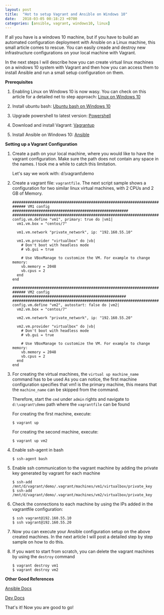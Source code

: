 ```yaml
---
layout: post
title:  "Hot to setup Vagrant and Ansible on Windows 10"
date:   2018-03-05 00:18:23 +0700
categories: [ansible, vagrant, windows10, linux]
---
```


If all you have is a windows 10 machine, but if you have to build an automated configuration deployment with Ansible on a Linux machine, this small article comes to rescue.
You can easily creade and destroy new infrastructure configurations on your local machine with Vagrant. 

In the next steps I will describe how you can create virtual linux machines on a windows 10 system with Vagrant and then how you can access them to install Ansible and run a small setup configuration on them.


**Prerequisites**

  1. Enabling Linux on Windows 10 is now wasy. 
     You can check on this article for a detailed net to step approach: [Linux on Windows 10](https://www.laptopmag.com/articles/use-bash-shell-windows-10) 


  2. Install ubuntu bash: [Ubuntu bash on Windows 10](https://www.windowscentral.com/how-install-bash-shell-command-line-windows-10)   


  3. Upgrade powershell to latest version: [Powershell](https://github.com/PowerShell/PowerShell)  


  4. Download and install Vagrant: [Vagrantup](https://www.vagrantup.com) 


  5. Install Ansible on Windows 10: [Ansible](https://foobartn.github.io/2017/install-ansible-on-windows-10/)



**Setting up a Vagrant Configuration**


  1. Create a path on your local machine, where you would like to have the vagrant configuration. 
     Make sure the path does not contain any space in the names. I took me a while to catch this limitation.

     Let's say we work with: d:\vagrant\demo


  2. Create a vagrant file: `vagrantfile`. The next script sample shows a configuration for two similar linux virtual machines, with 2 CPUs and 2 GB of Memory.

      ```
      #########################################################################
      ###### VM1 config #####################################################
      #########################################################################
      config.vm.define "vm1", primary: true do |vm1|
        vm1.vm.box = "centos/7"
        
        vm1.vm.network "private_network", ip: "192.160.55.10"

        vm1.vm.provider "virtualbox" do |vb|
          # Don't boot with headless mode
          # vb.gui = true
          
          # Use VBoxManage to customize the VM. For example to change memory:
          vb.memory = 2048
          vb.cpus = 2
        end
      end

      #########################################################################
      ###### VM2 config ####################################################
      #########################################################################
      config.vm.define "vm2", autostart: false do |vm2|
        vm2.vm.box = "centos/7"

        vm2.vm.network "private_network", ip: "192.160.55.20"
        
        vm2.vm.provider "virtualbox" do |vb|
          # Don't boot with headless mode
          # vb.gui = true
          
          # Use VBoxManage to customize the VM. For example to change memory:
          vb.memory = 2048
          vb.cpus = 2
        end
      end

      ```


  3. For creating the virtual machines, the `virtual up machine_name` command has to be used
     As you can notice, the first machine configuration specifies that vm1 is the primary machine, this means that the `machine_name` can be skipped from the command.

     Therefore, start the `cmd` under `admin` rights and navigate to `d:\vagrant\demo` path where the `vagrantfile` can be found

     For creating the first machine, execute:


     ```
     $ vagrant up
     ```

     For creating the second machine, execute:


     ```
     $ vagrant up vm2
     ```


  4. Enable ssh-agent in bash

     ```
     $ ssh-agent bash
     ```


  5. Enable ssh communication to the vagrant machine by adding the private key generated by vagrant for each machine

     ```
     $ ssh-add /mnt/d/vagrant/demo/.vagrant/machines/vm1/virtualbox/private_key
     $ ssh-add /mnt/d/vagrant/demo/.vagrant/machines/vm2/virtualbox/private_key
     ```


  6. Check the connections to each machine by using the IPs added in the vagrantfile configuration:

     ```
     $ ssh vagrant@192.160.55.10
     $ ssh vagrant@192.160.55.20
     ```

     
  7. Now you can execute your Ansible configuration setup on the above created machines. 
     In the next article I will post a detailed step by step sample on how to do this.

  
  8. If you want to start from scratch, you can delete the vagrant machines by using the `destroy` command

     ```
     $ vagrant destroy vm1
     $ vagrant destroy vm2
     ```
  

**Other Good References** 


[Ansible Docs](https://docs.ansible.com/ansible/2.5/reference_appendices/faq.html)


[Dev Docs](https://devdocs.io/)




That's it! Now you are good to go! 


